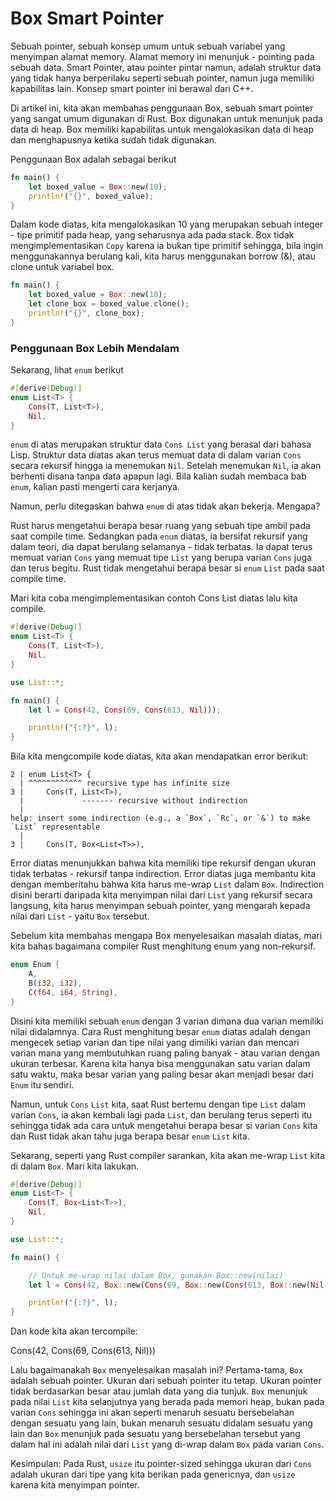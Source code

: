 # Box Smart Pointer

Sebuah pointer, sebuah konsep umum untuk sebuah variabel yang menyimpan alamat memory. Alamat memory ini menunjuk - pointing pada sebuah data. Smart Pointer, atau pointer pintar namun, adalah struktur data yang tidak hanya berperilaku seperti sebuah pointer, namun juga memiliki kapabilitas lain. Konsep smart pointer ini berawal dari C++.

Di artikel ini, kita akan membahas penggunaan Box, sebuah smart pointer yang sangat umum digunakan di Rust. Box digunakan untuk menunjuk pada data di heap. Box memiliki kapabilitas untuk mengalokasikan data di heap dan menghapusnya ketika sudah tidak digunakan.

Penggunaan Box adalah sebagai berikut

```rust
fn main() {
	let boxed_value = Box::new(10);
	println!("{}", boxed_value);
}
```

Dalam kode diatas, kita mengalokasikan 10 yang merupakan sebuah integer - tipe primitif pada heap, yang seharusnya ada pada stack. Box tidak mengimplementasikan `Copy` karena ia bukan tipe primitif sehingga, bila ingin menggunakannya berulang kali, kita harus menggunakan borrow (&), atau clone untuk variabel box.

```rust
fn main() {
	let boxed_value = Box::new(10);
	let clone_box = boxed_value.clone();
	println!("{}", clone_box);
}
```

### Penggunaan Box Lebih Mendalam

Sekarang, lihat `enum` berikut

```rust
#[derive(Debug)]
enum List<T> {
    Cons(T, List<T>),
    Nil,
}
```

`enum` di atas merupakan struktur data `Cons List` yang berasal dari bahasa Lisp. Struktur data diatas akan terus memuat data di dalam varian `Cons` secara rekursif hingga ia menemukan `Nil`. Setelah menemukan `Nil`, ia akan berhenti disana tanpa data apapun lagi. Bila kalian sudah membaca bab `enum`, kalian pasti mengerti cara kerjanya.

Namun, perlu ditegaskan bahwa `enum` di atas tidak akan bekerja. Mengapa?

Rust harus mengetahui berapa besar ruang yang sebuah tipe ambil pada saat compile time. Sedangkan pada `enum` diatas, ia bersifat rekursif yang dalam teori, dia dapat berulang selamanya - tidak terbatas. Ia dapat terus memuat varian `Cons` yang memuat tipe `List` yang berupa varian `Cons` juga dan terus begitu. Rust tidak mengetahui berapa besar si `enum` `List` pada saat compile time.

Mari kita coba mengimplementasikan contoh Cons List diatas lalu kita compile.

```rust
#[derive(Debug)]
enum List<T> {
    Cons(T, List<T>),
    Nil,
}

use List::*; 

fn main() {
    let l = Cons(42, Cons(69, Cons(613, Nil)));

    println!("{:?}", l);
}
```

Bila kita mengcompile kode diatas, kita akan mendapatkan error berikut:

```
2 | enum List<T> {
  | ^^^^^^^^^^^^ recursive type has infinite size
3 |     Cons(T, List<T>),
  |             ------- recursive without indirection
  |
help: insert some indirection (e.g., a `Box`, `Rc`, or `&`) to make `List` representable
  |
3 |     Cons(T, Box<List<T>>),
```

Error diatas menunjukkan bahwa kita memiliki tipe rekursif dengan ukuran tidak terbatas - rekursif tanpa indirection. Error diatas juga membantu kita dengan memberitahu bahwa kita harus me-wrap `List` dalam `Box`. Indirection disini berarti daripada kita menyimpan nilai dari `List` yang rekursif secara langsung, kita harus menyimpan sebuah pointer, yang mengarah kepada nilai dari `List` - yaitu `Box` tersebut.

Sebelum kita membahas mengapa Box menyelesaikan masalah diatas, mari kita bahas bagaimana compiler Rust menghitung enum yang non-rekursif.

```rust
enum Enum {
	A,
	B(i32, i32),
	C(f64, i64, String),
}
```

Disini kita memiliki sebuah `enum` dengan 3 varian dimana dua varian memiliki nilai didalamnya. Cara Rust menghitung besar `enum` diatas adalah dengan mengecek setiap varian dan tipe nilai yang dimiliki varian dan mencari varian mana yang membutuhkan ruang paling banyak - atau varian dengan ukuran terbesar. Karena kita hanya bisa menggunakan satu varian dalam satu waktu, maka besar varian yang paling besar akan menjadi besar dari `Enum` itu sendiri.

Namun, untuk `Cons` `List` kita, saat Rust bertemu dengan tipe `List` dalam varian `Cons`, ia akan kembali lagi pada `List`, dan berulang terus seperti itu sehingga tidak ada cara untuk mengetahui berapa besar si varian `Cons` kita dan Rust tidak akan tahu juga berapa besar `enum` `List` kita.

Sekarang, seperti yang Rust compiler sarankan, kita akan me-wrap `List` kita di dalam `Box`. Mari kita lakukan.

```rust
#[derive(Debug)]
enum List<T> {
    Cons(T, Box<List<T>>),
    Nil,
}

use List::*;

fn main() {

	// Untuk me-wrap nilai dalam Box, gunakan Box::new(nilai)
    let l = Cons(42, Box::new(Cons(69, Box::new(Cons(613, Box::new(Nil))))));

    println!("{:?}", l);
}
```

Dan kode kita akan tercompile:

Cons(42, Cons(69, Cons(613, Nil)))

Lalu bagaimanakah `Box` menyelesaikan masalah ini? Pertama-tama, `Box` adalah sebuah pointer. Ukuran dari sebuah pointer itu tetap. Ukuran pointer tidak berdasarkan besar atau jumlah data yang dia tunjuk. `Box` menunjuk pada nilai `List` kita selanjutnya yang berada pada memori heap, bukan pada varian `Cons` sehingga ini akan seperti menaruh sesuatu bersebelahan dengan sesuatu yang lain, bukan menaruh sesuatu didalam sesuatu yang lain dan `Box` menunjuk pada sesuatu yang bersebelahan tersebut yang dalam hal ini adalah nilai dari `List` yang di-wrap dalam `Box` pada varian `Cons`.

Kesimpulan: Pada Rust, `usize` itu pointer-sized sehingga ukuran dari `Cons` adalah ukuran dari tipe yang kita berikan pada genericnya, dan `usize` karena kita menyimpan pointer.